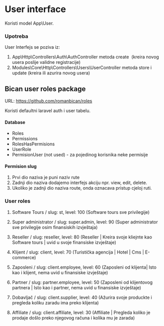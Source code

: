 # User interface

Koristi model App\User.

### Upotreba
User Interfejs se poziva iz:

1. App\Http\Controllers\Auth\AuthController metoda create  (kreira novog usera poslije validne registracije)
2. Modules\Core\Http\Controllers\Users\UserController metoda store i update (kreira ili azurira novog usera)


## Bican user roles package
URL: https://github.com/romanbican/roles

Koristi defaultni laravel auth i user tabelu.

#### Database

* Roles
* Permissions
* RolesHasPermisions
* UserRole
* PermisionUser (not used) - za pojedinog korisnika neke permisije

#### Permision slug

1. Prvi dio naziva je puni naziv rute
2. Zadnji dio naziva dodajemo interfejs akciju npr. view, edit, delete. 
3. Ukoliko je zadnji dio naziva route, onda oznacava pristup cjeloj ruti.


### User roles

1. Software Tours / slug: st, level: 100 (Software tours sve privilegije)

2. Super administrator / slug: super.admin, level: 90 (Super administrator sve privilegije osim finansiskih izvještaja)

3. Reseller / slug: reseller, level: 80 (Reseller | Kreira svoje kliejnte kao Software tours | uvid u svoje finansiske izvještaje)

4. Klijent / slug: client, level: 70 (Turistička agencija | Hotel | Cms | E-commerce)

5. Zaposleni / slug: client.employee, level: 60 (Zaposleni od klijenta| Isto kao i klijent, nema uvid u finansiske izvještaje)

6. Partner / slug: partner.employee, level: 50 (Zaposleni od klijentovog partnera | Isto kao i partner, nema uvid u finansiske izvještaje)

7. Dobavljač / slug: client.supplier, level: 40 (Ažurira svoje produckte i pregleda koliku zaradu ima preko klijenta)

8. Affiliate / slug: client.affiliate, level: 30 (Affiliate | Pregleda koliko je prodaje došlo preko njegovog računa i kolika mu je zarada)


